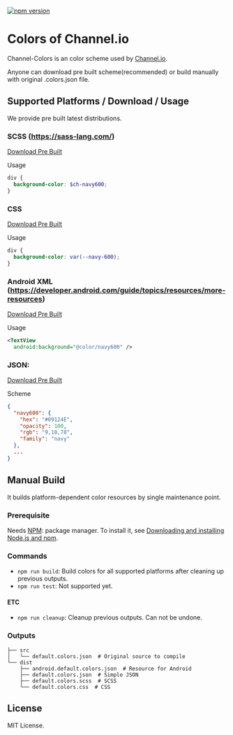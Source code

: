 [![npm version](https://badge.fury.io/js/channel-colors.svg)](https://badge.fury.io/js/channel-colors)

# Colors of Channel.io
Channel-Colors is an color scheme used by [Channel.io](https://www.channel.io/).

Anyone can download pre built scheme(recommended) or build manually with original .colors.json file.

## Supported Platforms / Download / Usage
We provide pre built latest distributions.

### SCSS (https://sass-lang.com/)
[Download Pre Built](http://cdn.channel.io/colors/default.colors.scss)

Usage
```scss
div {
  background-color: $ch-navy600;
}
```

### CSS
[Download Pre Built](http://cdn.channel.io/colors/default.colors.css)

Usage
```css
div {
  background-color: var(--navy-600);
}
```

### Android XML (https://developer.android.com/guide/topics/resources/more-resources)
[Download Pre Built](http://cdn.channel.io/colors/android.default.colors.xml)

Usage
```xml
<TextView
  android:background="@color/navy600" />
```

### JSON:
[Download Pre Built](http://cdn.channel.io/colors/default.colors.json)

Scheme
```json
{
  "navy600": {
    "hex": "#09124E",
    "opacity": 100,
    "rgb": "9,18,78",
    "family": "navy"
  },
  ...
}
```

## Manual Build
It builds platform-dependent color resources by single maintenance point.

### Prerequisite
Needs [NPM](https://www.npmjs.com/): package manager.
To install it, see [Downloading and installing Node.js and npm](https://docs.npmjs.com/downloading-and-installing-node-js-and-npm).

### Commands
- `npm run build`: Build colors for all supported platforms after cleaning up previous outputs.
- `npm run test`: Not supported yet.

#### ETC
- `npm run cleanup`: Cleanup previous outputs. Can not be undone.

### Outputs
```
├── src
│   └── default.colors.json  # Original source to compile
└── dist
    ├── android.default.colors.json  # Resource for Android
    ├── default.colors.json  # Simple JSON
    ├── default.colors.scss  # SCSS
    └── default.colors.css  # CSS
```

## License
MIT License.
